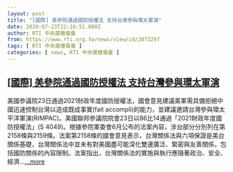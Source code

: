 ```yaml
---
layout: post
title: "[國際] 美參院通過國防授權法 支持台灣參與環太軍演"
date: 2020-07-23T22:16:51.000Z
author: RTI 中央廣播電臺
from: https://www.rti.org.tw/news/view/id/2073297
tags: [ RTI 中央廣播電臺 ]
categories: [ news, RTI 中央廣播電臺 ]
---
```

<!--1595542611000-->
[[國際] 美參院通過國防授權法 支持台灣參與環太軍演](https://www.rti.org.tw/news/view/id/2073297)
------

<div>
美國參議院23日通過2021財政年度國防授權法，國會意見建議美軍需具備拒絕中國迅速控制台灣以造成既成事實(fait accompli)的能力，並建議邀請台灣參與環太平洋軍演(RIMPAC)。美國聯邦參議院院會23日以86比14通過「2021財政年度國防授權法」(S 4049)。根據參院軍委會6月公布的法案內容，涉台部分分別列在第2158條與2159條。法案第2158條的國會意見表示，台灣關係法與六項保證是美台關係基礎，台灣關係法中並未有對美國盡可能深化雙邊廣泛、緊密與友善關係，包括國防關係的內容限制。法案指出，台灣關係法的實施與執行應隨著政治、安全、經濟...<a target="_blank" href="https://www.rti.org.tw/news/view/id/2073297">...more</a>
</div>
